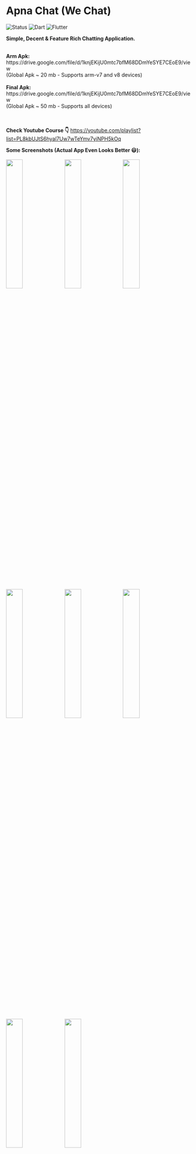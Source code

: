 # Apna Chat (We Chat)
![Status](https://img.shields.io/badge/Status-Active-brightgreen)
![Dart](https://img.shields.io/badge/dart-100%25-brightgreen)
![Flutter](https://img.shields.io/badge/Flutter-Cross%20Platform-blue)

<strong>Simple, Decent & Feature Rich Chatting Application.</strong></br>

<br>
<strong>Arm Apk:</strong>
https://drive.google.com/file/d/1knjEKijU0mtc7bfM68DDmYeSYE7CEoE9/view
<br>(Global Apk ~ 20 mb - Supports arm-v7 and v8 devices)<br>
<br>
<strong>Final Apk:</strong>
https://drive.google.com/file/d/1knjEKijU0mtc7bfM68DDmYeSYE7CEoE9/view
<br>(Global Apk ~ 50 mb - Supports all devices)<br>
<br>
<br>

<strong>Check Youtube Course 👇</strong>
https://youtube.com/playlist?list=PL8kbUJtS6hyal7Uw7wTeYmv7yiNPH5kOq

<strong>Some Screenshots (Actual App Even Looks Better 😃):</strong></br><br>
<kbd>
<img src="https://github.com/HarshAndroid/we_chat/blob/master/screenshots/1.png" width=30% height=30%/>
<img src="https://github.com/HarshAndroid/we_chat/blob/master/screenshots/2.png" width=30% height=30%/>
<img src="https://github.com/HarshAndroid/we_chat/blob/master/screenshots/3.png" width=30% height=30%/>
<img src="https://github.com/HarshAndroid/we_chat/blob/master/screenshots/4.png" width=30% height=30%/>
<img src="https://github.com/HarshAndroid/we_chat/blob/master/screenshots/5.png" width=30% height=30%/>
<img src="https://github.com/HarshAndroid/we_chat/blob/master/screenshots/6.png" width=30% height=30%/>
<img src="https://github.com/HarshAndroid/we_chat/blob/master/screenshots/7.png" width=30% height=30%/>
<img src="https://github.com/HarshAndroid/we_chat/blob/master/screenshots/8.png" width=30% height=30%/>
</kbd>
<br>
<br>
  
 <strong>Features👇 : </strong>
<ul>
<li>Show only known users or contacts
<li>Real-Time Messaging (With Firebase)
<li>Google Sign-In (No account or mobile number needed)
<li>Adding Users using Email Id
<li>Simple User Profile (with Photo, About, Last-seen, Created-at)
<li>Message Read Status
<li>Message Delete & Edit Feature
<li>Message Notification (Push Notification)
<li>AI Chat Bot Integration <strong>(Google Gemini)</strong>
<li>Decent UI with New Material Widgets
<li>And Much More....
</ul>

  <br>
  <br>

 <strong>Note:</strong> 
  To Use Gemini AI Chatbot Feature, You've to use Your API Key (Which you can create by Visiting Google AI Studio)
  <br>
  Google AI Studio: https://aistudio.google.com/app/apikey
  <br>
  <br>
  This Project is Much More Improved (i.e. Contains New Features) & Optimized than Youtube Course Project.
  <br><br>I'd love to hear your feedback or suggestions! You can reach me at rajpurohitharsh2020@gmail.com 🙂

